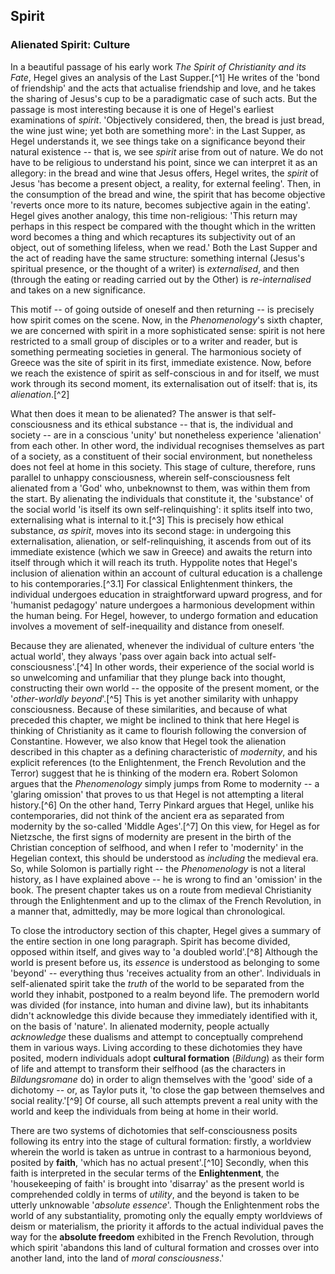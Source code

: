 ## Spirit

### Alienated Spirit: Culture

In a beautiful passage of his early work *The Spirit of Christianity and its
Fate*, Hegel gives an analysis of the Last Supper.[^1] He writes of the 'bond of
friendship' and the acts that actualise friendship and love, and he takes the
sharing of Jesus's cup to be a paradigmatic case of such acts. But the passage
is most interesting because it is one of Hegel's earliest examinations of
*spirit*. 'Objectively considered, then, the bread is just bread, the wine just
wine; yet both are something more': in the Last Supper, as Hegel understands it,
we see things take on a significance beyond their natural existence -- that is,
we see *spirit* arise from out of nature. We do not have to be religious to
understand his point, since we can interpret it as an allegory: in the bread and
wine that Jesus offers, Hegel writes, the *spirit* of Jesus 'has become a
present object, a reality, for external feeling'. Then, in the consumption of
the bread and wine, the spirit that has become objective 'reverts once more to
its nature, becomes subjective again in the eating'. Hegel gives another
analogy, this time non-religious: 'This return may perhaps in this respect be
compared with the thought which in the written word becomes a thing and which
recaptures its subjectivity out of an object, out of something lifeless, when we
read.' Both the Last Supper and the act of reading have the same structure:
something internal (Jesus's spiritual presence, or the thought of a writer) is
*externalised*, and then (through the eating or reading carried out by the
Other) is *re-internalised* and takes on a new significance.

This motif -- of going outside of oneself and then returning -- is precisely how
spirit comes on the scene. Now, in the *Phenomenology*'s sixth chapter, we are
concerned with spirit in a more sophisticated sense: spirit is not here
restricted to a small group of disciples or to a writer and reader, but is
something permeating societies in general. The harmonious society of Greece was
the site of spirit in its first, immediate existence. Now, before we reach the
existence of spirit as self-conscious in and for itself, we must work through
its second moment, its externalisation out of itself: that is, its
*alienation*.[^2]

What then does it mean to be alienated? The answer is that self-consciousness
and its ethical substance -- that is, the individual and society -- are in a
conscious 'unity' but nonetheless experience 'alienation' from each other. In
other word, the individual recognises themselves as part of a society, as a
constituent of their social environment, but nonetheless does not feel at home
in this society. This stage of culture, therefore, runs parallel to unhappy
consciousness, wherein self-consciousness felt alienated from a 'God' who,
unbeknownst to them, was within them from the start. By alienating the
individuals that constitute it, the 'substance' of the social world 'is itself
its own self-relinquishing': it splits itself into two, externalising what is
internal to it.[^3] This is precisely how ethical substance, *as spirit*, moves
into its second stage: in undergoing this externalisation, alienation, or
self-relinquishing, it ascends from out of its immediate existence (which we saw
in Greece) and awaits the return into itself through which it will reach its
truth. Hyppolite notes that Hegel's inclusion of alienation within an account of
cultural education is a challenge to his contemporaries.[^3.1] For classical
Enlightenment thinkers, the individual undergoes education in straightforward
upward progress, and for 'humanist pedagogy' nature undergoes a harmonious
development within the human being. For Hegel, however, to undergo formation and
education involves a movement of self-inequaility and distance from oneself.

Because they are alienated, whenever the individual of culture enters 'the
actual world', they always 'pass over again back into actual
self-consciousness'.[^4] In other words, their experience of the social world is
so unwelcoming and unfamiliar that they plunge back into thought, constructing
their own world -- the opposite of the present moment, or the '*other-worldly
beyond*'.[^5] This is yet another similarity with unhappy consciousness. Because
of these similarities, and because of what preceded this chapter, we might be
inclined to think that here Hegel is thinking of Christianity as it came to
flourish following the conversion of Constantine. However, we also know that
Hegel took the alienation described in this chapter as a defining characteristic
of *modernity*, and his explicit references (to the Enlightenment, the French
Revolution and the Terror) suggest that he is thinking of the modern era. Robert
Solomon argues that the *Phenomenology* simply jumps from Rome to modernity -- a
'glaring omission' that proves to us that Hegel is not attempting a literal
history.[^6] On the other hand, Terry Pinkard argues that Hegel, unlike his
contemporaries, did not think of the ancient era as separated from modernity by
the so-called 'Middle Ages'.[^7] On this view, for Hegel as for Nietzsche, the
first signs of modernity are present in the birth of the Christian conception of
selfhood, and when I refer to 'modernity' in the Hegelian context, this should
be understood as *including* the medieval era. So, while Solomon is partially
right -- the *Phenomenology* is not a literal history, as I have explained above
-- he is wrong to find an 'omission' in the book. The present chapter takes us
on a route from medieval Christianity through the Enlightenment and up to the
climax of the French Revolution, in a manner that, admittedly, may be more
logical than chronological.

To close the introductory section of this chapter, Hegel gives a summary of the
entire section in one long paragraph. Spirit has become divided, opposed within
itself, and gives way to 'a doubled world'.[^8] Although the world is present
before us, its *essence* is understood as belonging to some 'beyond' --
everything thus 'receives actuality from an other'. Individuals in
self-alienated spirit take the *truth* of the world to be separated from the
world they inhabit, postponed to a realm beyond life. The premodern world was
divided (for instance, into human and divine law), but its inhabitants didn't
acknowledge this divide because they immediately identified with it, on the
basis of 'nature'. In alienated modernity, people actually *acknowledge* these
dualisms and attempt to conceptually comprehend them in various ways. Living
according to these dichotomies they have posited, modern individuals adopt
**cultural formation** (*Bildung*) as their form of life and attempt to
transform their selfhood (as the characters in *Bildungsromane* do) in order to
align themselves with the 'good' side of a dichotomy -- or, as Taylor puts it,
'to close the gap between themselves and social reality.'[^9] Of course, all
such attempts prevent a real unity with the world and keep the individuals from
being at home in their world.

There are two systems of dichotomies that self-consciousness posits following
its entry into the stage of cultural formation: firstly, a worldview wherein the
world is taken as untrue in contrast to a harmonious beyond, posited by
**faith**, 'which has no actual present'.[^10] Secondly, when this faith is
interpreted in the secular terms of the **Enlightenment**, the 'housekeeping of
faith' is brought into 'disarray' as the present world is comprehended coldly in
terms of *utility*, and the beyond is taken to be utterly unknowable '*absolute
essence*'. Though the Enlightenment robs the world of any substantiality,
promoting only the equally empty worldviews of deism or materialism, the
priority it affords to the actual individual paves the way for the **absolute
freedom** exhibited in the French Revolution, through which spirit 'abandons
this land of cultural formation and crosses over into another land, into the
land of *moral consciousness*.'
